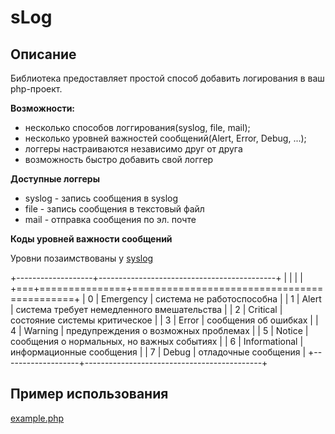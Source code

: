 sLog
====

Описание
--------
Библиотека предоставляет простой способ добавить логирования в ваш php-проект. 

**Возможности:** 

  - несколько способов логгирования(syslog, file, mail);
  - несколько уровней важностей сообщений(Alert, Error, Debug, ...);
  - логгеры настраиваются независимо друг от друга
  - возможность быстро добавить свой логгер

**Доступные логгеры**

  - syslog - запись сообщения в syslog
  - file - запись сообщения в текстовый файл
  - mail - отправка сообщения по эл. почте  

**Коды уровней важности сообщений**

Уровни позаимствованы у [syslog](https://ru.wikipedia.org/wiki/Syslog)

+-------------------+--------------------------------------------+
|   |               |                                            |
+===+===============+============================================+
| 0 | Emergency     | система не работоспособна                  |
| 1 | Alert         | система требует немедленного вмешательства |
| 2 | Critical      | состояние системы критическое              |
| 3 | Error         | сообщения об ошибках                       |
| 4 | Warning       | предупреждения о возможных проблемах       |
| 5 | Notice        | сообщения о нормальных, но важных событиях |
| 6 | Informational | информационные сообщения                   |
| 7 | Debug         | отладочные сообщения                       |
+-------------------+--------------------------------------------+


Пример использования
--------------------
[example.php](Example/example.php)